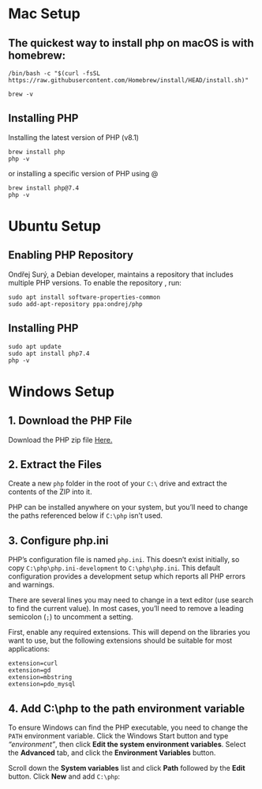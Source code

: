 # Mac Setup

## The quickest way to install php on macOS is with homebrew:

```
/bin/bash -c "$(curl -fsSL https://raw.githubusercontent.com/Homebrew/install/HEAD/install.sh)"

brew -v
```

## Installing PHP
Installing the latest version of PHP (v8.1)
```
brew install php
php -v
```
or installing a specific version of PHP using @
```
brew install php@7.4
php -v
```

# Ubuntu Setup

## Enabling PHP Repository
Ondřej Surý, a Debian developer, maintains a repository that includes multiple PHP versions. To enable the repository , run:
```
sudo apt install software-properties-common
sudo add-apt-repository ppa:ondrej/php
```
## Installing PHP
```
sudo apt update
sudo apt install php7.4
php -v
```

# Windows Setup
## 1. Download the PHP File
Download the PHP zip file [Here.](https://www.php.net/downloads.php)

## 2. Extract the Files
Create a new `php` folder in the root of your `C:\` drive and extract the contents of the ZIP into it.

PHP can be installed anywhere on your system, but you’ll need to change the paths referenced below if `C:\php` isn’t used.

## 3. Configure php.ini
PHP’s configuration file is named `php.ini`. This doesn’t exist initially, so copy `C:\php\php.ini-development` to `C:\php\php.ini`. This default configuration provides a development setup which reports all PHP errors and warnings.

There are several lines you may need to change in a text editor (use search to find the current value). In most cases, you’ll need to remove a leading semicolon (`;`) to uncomment a setting.

First, enable any required extensions. This will depend on the libraries you want to use, but the following extensions should be suitable for most applications:

```
extension=curl
extension=gd
extension=mbstring
extension=pdo_mysql
```

## 4. Add C:\php to the path environment variable
To ensure Windows can find the PHP executable, you need to change the `PATH` environment variable. Click the Windows Start button and type *“environment”*, then click **Edit the system environment variables**. Select the **Advanced** tab, and click the **Environment Variables** button.

Scroll down the **System variables** list and click **Path** followed by the **Edit** button. Click **New** and add `C:\php`: